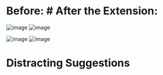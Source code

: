 # Before:                                                                                      # After the Extension:
![image](https://github.com/user-attachments/assets/332d80ff-9989-4fb5-9cb7-ec02b7491f83)      ![image](https://github.com/user-attachments/assets/88cbbb4e-fb8b-4bde-9872-881487feb8eb)

![image](https://github.com/user-attachments/assets/d46f2c84-e13e-4eda-a941-a6bdb95bd215)      ![image](https://github.com/user-attachments/assets/51fcc925-d67c-40ba-8fd9-7e514aa5b107)

# Distracting Suggestions


